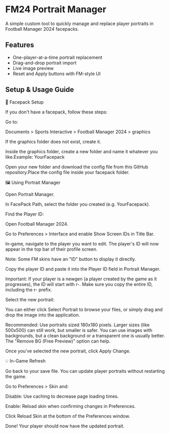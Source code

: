 # FM24 Portrait Manager

A simple custom tool to quickly manage and replace player portraits in Football Manager 2024 facepacks.

## Features
- One-player-at-a-time portrait replacement
- Drag-and-drop portrait import
- Live image preview
- Reset and Apply buttons with FM-style UI

## Setup & Usage Guide

📂 Facepack Setup

If you don't have a facepack, follow these steps:

Go to:

Documents > Sports Interactive > Football Manager 2024 > graphics

If the graphics folder does not exist, create it.

Inside the graphics folder, create a new folder and name it whatever you like.Example: YourFacepack

Open your new folder and download the config file from this GitHub repository.Place the config file inside your facepack folder.

🖼️ Using Portrait Manager

Open Portrait Manager.

In FacePack Path, select the folder you created (e.g. YourFacepack).

Find the Player ID:

Open Football Manager 2024.

Go to Preferences > Interface and enable Show Screen IDs in Title Bar.

In-game, navigate to the player you want to edit. The player's ID will now appear in the top bar of their profile screen.

Note: Some FM skins have an "ID" button to display it directly.

Copy the player ID and paste it into the Player ID field in Portrait Manager.

Important: If your player is a newgen (a player created by the game as it progresses), the ID will start with r-. Make sure you copy the entire ID, including the r- prefix.

Select the new portrait:

You can either click Select Portrait to browse your files, or simply drag and drop the image into the application.

Recommended: Use portraits sized 180x180 pixels. Larger sizes (like 500x500) can still work, but smaller is safer. You can use images with backgrounds, but a clean background or a transparent one is usually better. The "Remove BG (Free Preview)" option can help.

Once you’ve selected the new portrait, click Apply Change.

💡 In-Game Refresh

Go back to your save file. You can update player portraits without restarting the game.

Go to Preferences > Skin and:

Disable: Use caching to decrease page loading times.

Enable: Reload skin when confirming changes in Preferences.

Click Reload Skin at the bottom of the Preferences window.

Done! Your player should now have the updated portrait.


